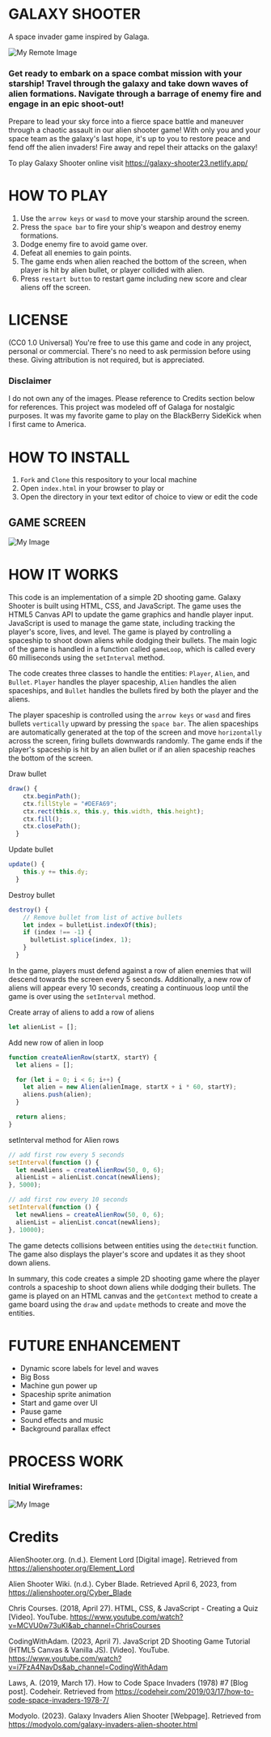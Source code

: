 # GALAXY SHOOTER
A space invader game inspired by Galaga. 

 ![My Remote Image](https://modyolo.com/wp-content/uploads/2021/12/galaxy-invaders-alien-shooter-1.jpg)

### Get ready to embark on a space combat mission with your starship! Travel through the galaxy and take down waves of alien formations. Navigate through a barrage of enemy fire and engage in an epic shoot-out!

Prepare to lead your sky force into a fierce space battle and maneuver through a chaotic assault in our alien shooter game! With only you and your space team as the galaxy's last hope, it's up to you to restore peace and fend off the alien invaders! Fire away and repel their attacks on the galaxy!

To play Galaxy Shooter online visit https://galaxy-shooter23.netlify.app/

# HOW TO PLAY
1. Use the `arrow keys` or `wasd` to move your starship around the screen.
2. Press the `space bar` to fire your ship's weapon and destroy enemy formations.
3. Dodge enemy fire to avoid game over.
4. Defeat all enemies to gain points.
5. The game ends when alien reached the bottom of the screen, when player is hit by alien bullet, or player collided with alien.
6. Press `restart button` to restart game including new score and clear aliens off the screen.

# LICENSE 
(CC0 1.0 Universal) You're free to use this game and code in any project, personal or commercial. There's no need to ask permission before using these. Giving attribution is not required, but is appreciated.

### Disclaimer

I do not own any of the images. Please reference to Credits section below for references. This project was modeled off of Galaga for nostalgic purposes. It was my favorite game to play on the BlackBerry SideKick when I first came to America. 

# HOW TO INSTALL 
1. `Fork` and `Clone` this respository to your local machine
2. Open `index.html` in your browser to play or
3. Open the directory in your text editor of choice to view or edit the code

## GAME SCREEN

![My Image](./Img/g-s%20gameplay.png)

# HOW IT WORKS

This code is an implementation of a simple 2D shooting game. Galaxy Shooter is built using HTML, CSS, and JavaScript. The game uses the HTML5 Canvas API to update the game graphics and handle player input. JavaScript is used to manage the game state, including tracking the player's score, lives, and level. The game is played by controlling a spaceship to shoot down aliens while dodging their bullets. The main logic of the game is handled in a function called `gameLoop`, which is called every 60 milliseconds using the `setInterval` method.

The code creates three classes to handle the entities: `Player`, `Alien`, and `Bullet`. `Player` handles the player spaceship, `Alien` handles the alien spaceships, and `Bullet` handles the bullets fired by both the player and the aliens.

The player spaceship is controlled using the `arrow keys` or `wasd` and fires bullets `vertically` upward by pressing the `space bar`. The alien spaceships are automatically generated at the top of the screen and move `horizontally` across the screen, firing bullets downwards randomly. The game ends if the player's spaceship is hit by an alien bullet or if an alien spaceship reaches the bottom of the screen.

Draw bullet 
``` javascript
draw() {
    ctx.beginPath();
    ctx.fillStyle = "#DEFA69";
    ctx.rect(this.x, this.y, this.width, this.height);
    ctx.fill();
    ctx.closePath();
  }
```
Update bullet 
``` javascript
update() {
    this.y += this.dy;
  }
```
Destroy bullet 
``` javascript
destroy() {
    // Remove bullet from list of active bullets
    let index = bulletList.indexOf(this);
    if (index !== -1) {
      bulletList.splice(index, 1);
    }
  }
```

In the game, players must defend against a row of alien enemies that will descend towards the screen every 5 seconds. Additionally, a new row of aliens will appear every 10 seconds, creating a continuous loop until the game is over using the `setInterval` method.

Create array of aliens to add a row of aliens 
``` javascript
let alienList = [];
```

Add new row of alien in loop 
``` javascript
function createAlienRow(startX, startY) {
  let aliens = [];

  for (let i = 0; i < 6; i++) {
    let alien = new Alien(alienImage, startX + i * 60, startY);
    aliens.push(alien);
  }

  return aliens;
}
```

setInterval method for Alien rows
``` javascript
// add first row every 5 seconds
setInterval(function () {
  let newAliens = createAlienRow(50, 0, 6);
  alienList = alienList.concat(newAliens);
}, 5000);

// add first row every 10 seconds
setInterval(function () {
  let newAliens = createAlienRow(50, 0, 6);
  alienList = alienList.concat(newAliens);
}, 10000);
```

The game detects collisions between entities using the `detectHit` function. The game also displays the player's score and updates it as they shoot down aliens.

In summary, this code creates a simple 2D shooting game where the player controls a spaceship to shoot down aliens while dodging their bullets. The game is played on an HTML canvas and the `getContext` method to create a game board using the `draw` and `update` methods to create and move the entities.

# FUTURE ENHANCEMENT
- Dynamic score labels for level and waves
- Big Boss
- Machine gun power up 
- Spaceship sprite animation 
- Start and game over UI 
- Pause game 
- Sound effects and music 
- Background parallax effect

# PROCESS WORK

### Initial Wireframes:
 ![My Image](./Img/screenshots/escalidraw-wireframe.png)

# Credits 

AlienShooter.org. (n.d.). Element Lord [Digital image]. Retrieved from https://alienshooter.org/Element_Lord

Alien Shooter Wiki. (n.d.). Cyber Blade. Retrieved April 6, 2023, from https://alienshooter.org/Cyber_Blade

Chris Courses. (2018, April 27). HTML, CSS, & JavaScript - Creating a Quiz [Video]. YouTube. https://www.youtube.com/watch?v=MCVU0w73uKI&ab_channel=ChrisCourses

CodingWithAdam. (2023, April 7). JavaScript 2D Shooting Game Tutorial (HTML5 Canvas & Vanilla JS). [Video]. YouTube. https://www.youtube.com/watch?v=i7FzA4NavDs&ab_channel=CodingWithAdam

Laws, A. (2019, March 17). How to Code Space Invaders (1978) #7 [Blog post]. Codeheir. Retrieved from https://codeheir.com/2019/03/17/how-to-code-space-invaders-1978-7/

Modyolo. (2023). Galaxy Invaders Alien Shooter [Webpage]. Retrieved from https://modyolo.com/galaxy-invaders-alien-shooter.html